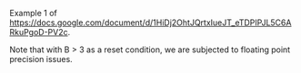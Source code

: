 Example 1 of https://docs.google.com/document/d/1HiDj2OhtJQrtxIueJT_eTDPIPJL5C6ARkuPgoD-PV2c.

Note that with B > 3 as a reset condition, we are subjected to floating point precision issues.
